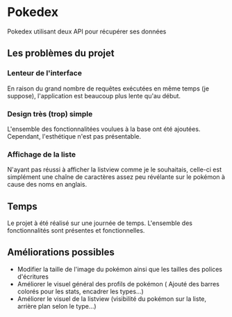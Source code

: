 # Pokedex
Pokedex utilisant deux API pour récupérer ses données

## Les problèmes du projet

### Lenteur de l'interface
En raison du grand nombre de requêtes exécutées en même temps (je suppose), l'application est beaucoup plus lente qu'au début.

### Design très (trop) simple
L'ensemble des fonctionnalitées voulues à la base ont été ajoutées. Cependant, l'esthétique n'est pas présentable.

### Affichage de la liste
N'ayant pas réussi à afficher la listview comme je le souhaitais, celle-ci est simplément une chaîne de caractères assez peu révélante sur le pokémon à cause des noms en anglais.


## Temps
Le projet à été réalisé sur une journée de temps. L'ensemble des fonctionnalités sont présentes et fonctionnelles.

## Améliorations possibles
* Modifier la taille de l'image du pokémon ainsi que les tailles des polices d'écritures
* Améliorer le visuel général des profils de pokémon ( Ajouté des barres colorés pour les stats, encadrer les types...)
* Améliorer le visuel de la listview (visibilité du pokémon sur la liste, arrière plan selon le type...)
